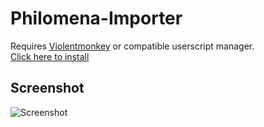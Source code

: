 # Philomena-Importer

Requires [Violentmonkey](https://violentmonkey.github.io/) or compatible userscript manager.  
[Click here to install](https://github.com/Atronar/Philomena-Importer-oldbrowsers/raw/master/image-importer.user.js)

## Screenshot

![Screenshot](https://raw.githubusercontent.com/marktaiwan/Philomena-Importer/master/screnshots/settings.png)

